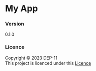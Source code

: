 # My App

### Version
0.1.0

### Licence
Copyright © 2023 DEP-11 <br>
This project is licenced under this [Licence](Licence.txt)


